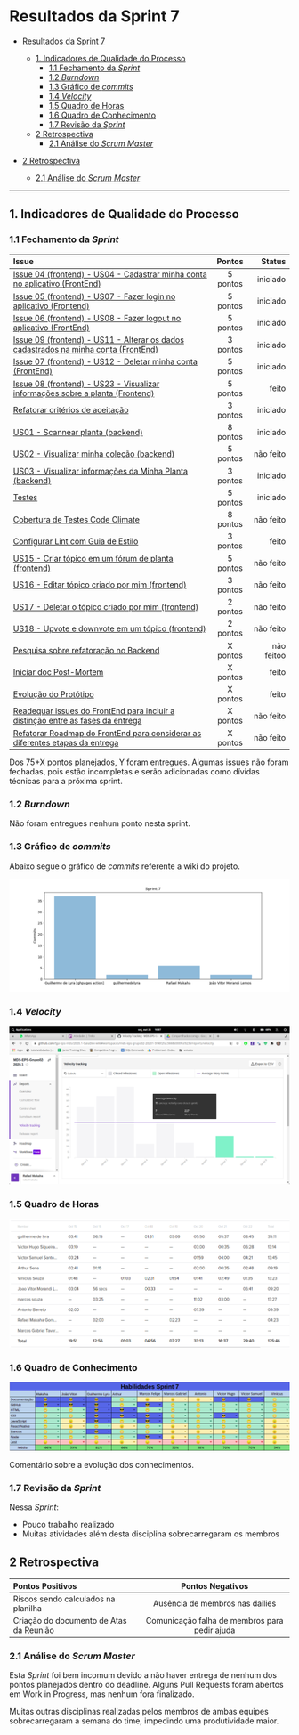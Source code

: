 # Resultados da Sprint 7

- [Resultados da Sprint 7](#resultados-da-sprint-7)
  - [1. Indicadores de Qualidade do Processo](#1-indicadores-de-qualidade-do-processo)
    - [1.1 Fechamento da _Sprint_](#11-fechamento-da-sprint)
    - [1.2 _Burndown_](#12-burndown)
    - [1.3 Gráfico de _commits_](#13-gráfico-de-commits)
    - [1.4 _Velocity_](#14-velocity)
    - [1.5 Quadro de Horas](#15-quadro-de-horas)
    - [1.6 Quadro de Conhecimento](#16-quadro-de-conhecimento)
    - [1.7 Revisão da _Sprint_](#17-revisão-da-sprint)
  - [2 Retrospectiva](#2-retrospectiva)
    - [2.1 Análise do _Scrum Master_](#21-análise-do-scrum-master)
  
- [2 Retrospectiva](#2-retrospectiva)
  - [2.1 Análise do _Scrum Master_](#21-análise-do-scrum-master) 

------

## 1. Indicadores de Qualidade do Processo

### 1.1 Fechamento da _Sprint_

| Issue       | Pontos     | Status     |
| :------------- | :----------: | -----------: |
| [Issue 04 (frontend) - US04 - Cadastrar minha conta no aplicativo (FrontEnd)](https://github.com/fga-eps-mds/2020.1-Grupo2-FrontEnd/issues/4) | 5 pontos | iniciado |
| [Issue 05 (frontend) - US07 - Fazer login no aplicativo (Frontend)](https://github.com/fga-eps-mds/2020.1-Grupo2-FrontEnd/issues/5) | 5 pontos | iniciado |
| [Issue 06 (frontend) - US08 - Fazer logout no aplicativo (FrontEnd)](https://github.com/fga-eps-mds/2020.1-Grupo2-FrontEnd/issues/6) | 5 pontos | iniciado |
| [Issue 09 (frontend) - US11 - Alterar os dados cadastrados na minha conta (FrontEnd)](https://github.com/fga-eps-mds/2020.1-Grupo2-BackEnd/issues/9) | 3 pontos | iniciado |
| [Issue 07 (frontend) - US12 - Deletar minha conta (FrontEnd)](https://github.com/fga-eps-mds/2020.1-Grupo2-FrontEnd/issues/7) | 5 pontos | iniciado |
| [Issue 08 (frontend) - US23 - Visualizar informações sobre a planta (Frontend)](https://github.com/fga-eps-mds/2020.1-Grupo2-FrontEnd/issues/8) | 5 pontos | feito |
| [Refatorar critérios de aceitação](https://github.com/fga-eps-mds/2020.1-Grupo2-wiki/issues/96) | 3 pontos | iniciado |
| [US01 - Scannear planta (backend)](https://github.com/fga-eps-mds/2020.1-Grupo2-BackEnd/issues/83) | 8 pontos | iniciado |
| [US02 - Visualizar minha coleção (backend)](https://github.com/fga-eps-mds/2020.1-Grupo2-BackEnd/issues/84) | 5 pontos | não feito |
| [US03 - Visualizar informações da Minha Planta (backend)](https://github.com/fga-eps-mds/2020.1-Grupo2-BackEnd/issues/85) | 3 pontos | iniciado |
| [Testes](https://github.com/fga-eps-mds/2020.1-GaiaDex-BackEnd/issues/113) | 5 pontos | iniciado |
| [Cobertura de Testes Code Climate](https://github.com/fga-eps-mds/2020.1-GaiaDex-wiki/issues/100) | 8 pontos | não feito |
| [Configurar Lint com Guia de Estilo](https://github.com/fga-eps-mds/2020.1-GaiaDex-FrontEnd/issues/101) | 3 pontos | feito |
| [US15 - Criar tópico em um fórum de planta (frontend)](https://github.com/fga-eps-mds/2020.1-GaiaDex-FrontEnd/issues/85) | 5 pontos | não feito |
| [US16 - Editar tópico criado por mim (frontend)](https://github.com/fga-eps-mds/2020.1-GaiaDex-FrontEnd/issues/86) | 3 pontos | não feito |
| [US17 - Deletar o tópico criado por mim (frontend)](https://github.com/fga-eps-mds/2020.1-GaiaDex-FrontEnd/issues/87) | 2 pontos | não feito |
| [US18 - Upvote e downvote em um tópico (frontend)](https://github.com/fga-eps-mds/2020.1-GaiaDex-FrontEnd/issues/88) | 2 pontos | não feito |
| [Pesquisa sobre refatoração no Backend](https://github.com/fga-eps-mds/2020.1-GaiaDex-wiki/issues/102) | X pontos | não feitoo |
| [Iniciar doc Post-Mortem](https://github.com/fga-eps-mds/2020.1-GaiaDex-wiki/issues/103) | X pontos | feito |
| [Evolução do Protótipo](https://github.com/fga-eps-mds/2020.1-GaiaDex-wiki/issues/104) | X pontos | feito |
| [Readequar issues do FrontEnd para incluir a distinção entre as fases da entrega](https://github.com/fga-eps-mds/2020.1-GaiaDex-wiki/issues/105) | X pontos | não feito |
| [Refatorar Roadmap do FrontEnd para considerar as diferentes etapas da entrega](https://github.com/fga-eps-mds/2020.1-GaiaDex-wiki/issues/106) | X pontos | não feito |

Dos 75+X pontos planejados, Y foram entregues. Algumas issues não foram fechadas, pois estão incompletas e serão adicionadas como dívidas técnicas para a próxima sprint.

### 1.2 _Burndown_

Não foram entregues nenhum ponto nesta sprint.

### 1.3 Gráfico de _commits_

Abaixo segue o gráfico de _commits_ referente a wiki do projeto.

![commits_wiki](img/commits_wiki_sprint7.png)

### 1.4 _Velocity_

![velocity](img/velocity_sprint7.png)

### 1.5 Quadro de Horas

![hours](img/hours_sprint7.png)

### 1.6 Quadro de Conhecimento

![knowledge_box](img/knowledge_sprint7.png)

Comentário sobre a evolução dos conhecimentos.

### 1.7 Revisão da _Sprint_

Nessa _Sprint_:

- Pouco trabalho realizado
- Muitas atividades além desta disciplina sobrecarregaram os membros

## 2 Retrospectiva

| Pontos Positivos | Pontos Negativos |
| :------------- | :----------: 
| Riscos sendo calculados na planilha | Ausência de membros nas dailies |
| Criação do documento de Atas da Reunião | Comunicação falha de membros para pedir ajuda |

### 2.1 Análise do _Scrum Master_

Esta _Sprint_ foi bem incomum devido a não haver entrega de nenhum dos pontos planejados dentro do deadline. Alguns Pull Requests foram abertos em Work in Progress, mas nenhum fora finalizado.

Muitas outras disciplinas realizadas pelos membros de ambas equipes sobrecarregaram a semana do time, impedindo uma produtividade maior.